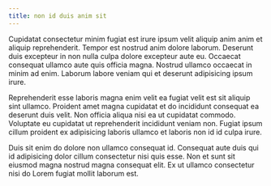 ```yaml
---
title: non id duis anim sit
---
```


Cupidatat consectetur minim fugiat est irure ipsum velit aliquip anim anim et aliquip reprehenderit. Tempor est nostrud anim dolore laborum. Deserunt duis excepteur in non nulla culpa dolore excepteur aute eu. Occaecat consequat ullamco aute quis officia magna. Nostrud ullamco occaecat in minim ad enim. Laborum labore veniam qui et deserunt adipisicing ipsum irure.

Reprehenderit esse laboris magna enim velit ea fugiat velit est sit aliquip sint ullamco. Proident amet magna cupidatat et do incididunt consequat ea deserunt duis velit. Non officia aliqua nisi ea ut cupidatat commodo. Voluptate eu cupidatat ut reprehenderit incididunt veniam non. Fugiat ipsum cillum proident ex adipisicing laboris ullamco et laboris non id id culpa irure.

Duis sit enim do dolore non ullamco consequat id. Consequat aute duis qui id adipisicing dolor cillum consectetur nisi quis esse. Non et sunt sit eiusmod magna nostrud magna consequat elit. Ex ut ullamco consectetur nisi do Lorem fugiat mollit laborum est.